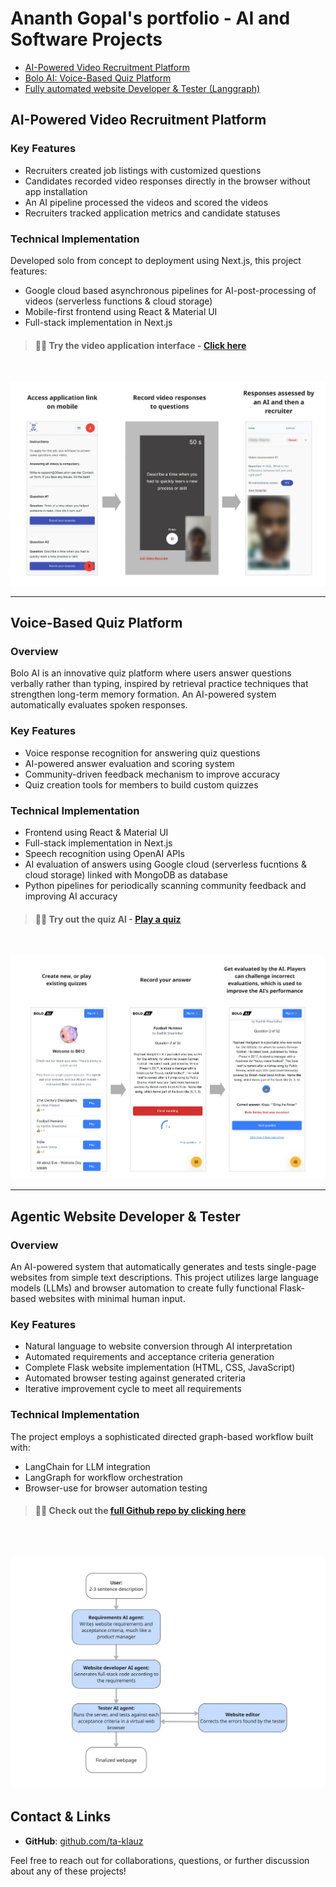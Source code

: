 # Ananth Gopal's portfolio - AI and Software Projects

- [AI-Powered Video Recruitment Platform](#ai-powered-video-recruitment-platform)
- [Bolo AI: Voice-Based Quiz Platform](#voice-based-quiz-platform)
- [Fully automated website Developer & Tester (Langgraph)](#agentic-website-developer)


## AI-Powered Video Recruitment Platform


### Key Features
- Recruiters created job listings with customized questions
- Candidates recorded video responses directly in the browser without app installation
- An AI pipeline processed the videos and scored the videos
- Recruiters tracked application metrics and candidate statuses


### Technical Implementation
Developed solo from concept to deployment using Next.js, this project features:
- Google cloud based asynchronous pipelines for AI-post-processing of videos (serverless functions & cloud storage)
- Mobile-first frontend using React & Material UI
- Full-stack implementation in Next.js



> #### 🚀🚀 Try the video application interface - [Click here](https://www.30sec.ai/apply/caratlane-jewellery-consultant)

<br>

![AI-Powered Video Recruitment Platform](images/video-hiring.jpg)

--- 

## Voice-Based Quiz Platform

### Overview
Bolo AI is an innovative quiz platform where users answer questions verbally rather than typing, inspired by retrieval practice techniques that strengthen long-term memory formation. An AI-powered system automatically evaluates spoken responses.

### Key Features
- Voice response recognition for answering quiz questions
- AI-powered answer evaluation and scoring system
- Community-driven feedback mechanism to improve accuracy
- Quiz creation tools for members to build custom quizzes

### Technical Implementation
- Frontend using React & Material UI
- Full-stack implementation in Next.js
- Speech recognition using OpenAI APIs
- AI evaluation of answers using Google cloud (serverless fucntions & cloud storage) linked with MongoDB as database
- Python pipelines for periodically scanning community feedback and improving AI accuracy

> #### 🚀🚀 Try out the quiz AI - [Play a quiz](https://quiz.30sec.ai/leagues/b612)

<br>

![Bolo AI: Voice-Based Quiz Platform](images/quiz-tool.jpg)


---

## Agentic Website Developer & Tester

### Overview
An AI-powered system that automatically generates and tests single-page websites from simple text descriptions. This project utilizes large language models (LLMs) and browser automation to create fully functional Flask-based websites with minimal human input.

### Key Features
- Natural language to website conversion through AI interpretation
- Automated requirements and acceptance criteria generation
- Complete Flask website implementation (HTML, CSS, JavaScript)
- Automated browser testing against generated criteria
- Iterative improvement cycle to meet all requirements

### Technical Implementation
The project employs a sophisticated directed graph-based workflow built with:
- LangChain for LLM integration
- LangGraph for workflow orchestration
- Browser-use for browser automation testing

> #### 🚀🚀 Check out the [full Github repo by clicking here](https://github.com/ta-klauz/agentic-website-dev)

<br>

![Agentic Website Developer](images/website-creator.jpg)
---

## Contact & Links

- **GitHub**: [github.com/ta-klauz](https://github.com/ta-klauz)

Feel free to reach out for collaborations, questions, or further discussion about any of these projects!
